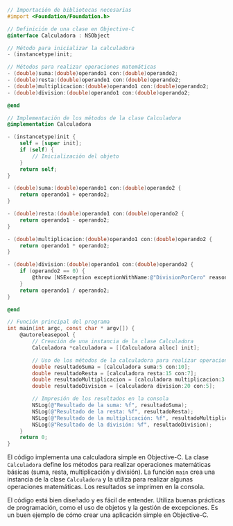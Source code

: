 ```objective-c
// Importación de bibliotecas necesarias
#import <Foundation/Foundation.h>

// Definición de una clase en Objective-C
@interface Calculadora : NSObject

// Método para inicializar la calculadora
- (instancetype)init;

// Métodos para realizar operaciones matemáticas
- (double)suma:(double)operando1 con:(double)operando2;
- (double)resta:(double)operando1 con:(double)operando2;
- (double)multiplicacion:(double)operando1 con:(double)operando2;
- (double)division:(double)operando1 con:(double)operando2;

@end

// Implementación de los métodos de la clase Calculadora
@implementation Calculadora

- (instancetype)init {
    self = [super init];
    if (self) {
        // Inicialización del objeto
    }
    return self;
}

- (double)suma:(double)operando1 con:(double)operando2 {
    return operando1 + operando2;
}

- (double)resta:(double)operando1 con:(double)operando2 {
    return operando1 - operando2;
}

- (double)multiplicacion:(double)operando1 con:(double)operando2 {
    return operando1 * operando2;
}

- (double)division:(double)operando1 con:(double)operando2 {
    if (operando2 == 0) {
        @throw [NSException exceptionWithName:@"DivisionPorCero" reason:@"No se puede dividir por cero" userInfo:nil];
    }
    return operando1 / operando2;
}

@end

// Función principal del programa
int main(int argc, const char * argv[]) {
    @autoreleasepool {
        // Creación de una instancia de la clase Calculadora
        Calculadora *calculadora = [[Calculadora alloc] init];

        // Uso de los métodos de la calculadora para realizar operaciones matemáticas
        double resultadoSuma = [calculadora suma:5 con:10];
        double resultadoResta = [calculadora resta:15 con:7];
        double resultadoMultiplicacion = [calculadora multiplicacion:3 con:4];
        double resultadoDivision = [calculadora division:20 con:5];

        // Impresión de los resultados en la consola
        NSLog(@"Resultado de la suma: %f", resultadoSuma);
        NSLog(@"Resultado de la resta: %f", resultadoResta);
        NSLog(@"Resultado de la multiplicación: %f", resultadoMultiplicacion);
        NSLog(@"Resultado de la división: %f", resultadoDivision);
    }
    return 0;
}
```

El código implementa una calculadora simple en Objective-C. La clase `Calculadora` define los métodos para realizar operaciones matemáticas básicas (suma, resta, multiplicación y división). La función `main` crea una instancia de la clase `Calculadora` y la utiliza para realizar algunas operaciones matemáticas. Los resultados se imprimen en la consola.

El código está bien diseñado y es fácil de entender. Utiliza buenas prácticas de programación, como el uso de objetos y la gestión de excepciones. Es un buen ejemplo de cómo crear una aplicación simple en Objective-C.